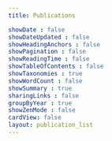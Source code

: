 ```yaml
---
title: Publications

showDate : false
showDateUpdated : false
showHeadingAnchors : false
showPagination : false
showReadingTime : false
showTableOfContents : false
showTaxonomies : true 
showWordCount : false
showSummary : true
sharingLinks : false
groupByYear : true
showZenMode : false
cardView: false
layout: publication_list
---
```

